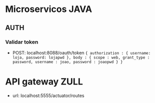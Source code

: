 # Microservicos JAVA

## AUTH 

### Validar token 

- POST: localhost:8088/oauth/token
    `{
        authorization : {
            username: loja,
            password: lojapwd
        },
        body : {
            scope : web,
            grant_type : password,
            username : joao,
            password : joaopwd
        }
    }    
    `

# API gateway ZULL

- url: localhost:5555/actuator/routes


